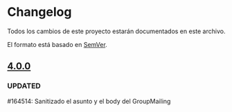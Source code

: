 # Changelog
Todos los cambios de este proyecto estarán documentados en este archivo.

El formato está basado en [SemVer](https://semver.org/spec/v2.0.0.html).

## [4.0.0](https://github.com/TelefonicaED/lmsmailing-portlet/releases/tag/v4.0.0)

### UPDATED 

#164514: Sanitizado el asunto y el body del GroupMailing
